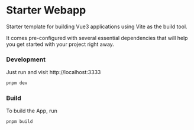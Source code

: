 # Starter Webapp

Starter template for building Vue3 applications using Vite as the build tool.

It comes pre-configured with several essential dependencies that will help you get started with your project right away.

### Development
Just run and visit http://localhost:3333

```bash
pnpm dev
```

### Build
To build the App, run

```bash
pnpm build
```
